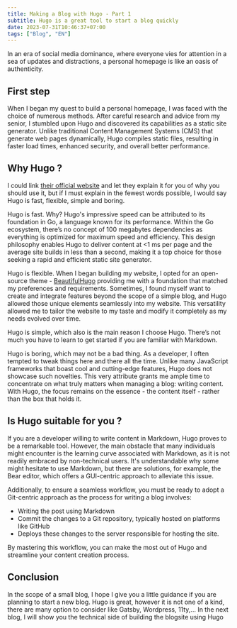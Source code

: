 ```yaml
---
title: Making a Blog with Hugo - Part 1
subtitle: Hugo is a great tool to start a blog quickly
date: 2023-07-31T10:46:37+07:00
tags: ["Blog", "EN"]
---
```


In an era of social media dominance, where everyone vies for attention in a sea of updates and distractions, a personal homepage is like an oasis of authenticity. 

<!--more-->

## First step

When I began my quest to build a personal homepage, I was faced with the choice of numerous methods. After careful research and advice from my senior, I stumbled upon Hugo and discovered its capabilities as a static site generator. Unlike traditional Content Management Systems (CMS) that generate web pages dynamically, Hugo compiles static files, resulting in faster load times, enhanced security, and overall better performance. 

## Why Hugo ?

I could link [their official website](https://gohugo.io/) and let they explain it for you of why you should use it, but if I must explain in the fewest words possible, I would say Hugo is fast, flexible, simple and boring.

Hugo is fast. Why? Hugo's impressive speed can be attributed to its foundation in Go, a language known for its performance. Within the Go ecosystem, there’s no concept of 100 megabytes dependencies as everything is optimized for maximum speed and efficiency. This design philosophy enables Hugo to deliver content at <1 ms per page and the average site builds in less than a second, making it a top choice for those seeking a rapid and efficient static site generator.

Hugo is flexible. When I began building my website, I opted for an open-source theme - [BeautifulHugo](https://themes.gohugo.io/themes/beautifulhugo/) providing me with a foundation that matched my preferences and requirements. Sometimes, I found myself want to create and integrate features beyond the scope of a simple blog, and Hugo allowed those unique elements seamlessly into my website. This versatility allowed me to tailor the website to my taste and modify it completely as my needs evolved over time. 

Hugo is simple, which also is the main reason I choose Hugo. There’s not much you have to learn to get started if you are familiar with Markdown.

Hugo is boring, which may not be a bad thing. As a developer, I often tempted to tweak things here and there all the time. Unlike many JavaScript frameworks that boast cool and cutting-edge features, Hugo does not showcase such novelties. This very attribute grants me ample time to concentrate on what truly matters when managing a blog: writing content. With Hugo, the focus remains on the essence - the content itself - rather than the box that holds it.

## Is Hugo suitable for you ?

If you are a developer willing to write content in Markdown, Hugo proves to be a remarkable tool. However, the main obstacle that many individuals might encounter is the learning curve associated with Markdown, as it is not readily embraced by non-technical users. It's understandable why some might hesitate to use Markdown, but there are solutions, for example, the Bear editor, which offers a GUI-centric approach to alleviate this issue.

Additionally, to ensure a seamless workflow, you must be ready to adopt a Git-centric approach as the process for writing a blog involves:

* Writing the post using Markdown
* Commit the changes to a Git repository, typically hosted on platforms like GitHub
* Deploys these changes to the server responsible for hosting the site.

By mastering this workflow, you can make the most out of Hugo and streamline your content creation process.

## Conclusion

In the scope of a small blog, I hope I give you a little guidance if you are planning to start a new blog. Hugo is great, however it is not one of a kind, there are many option to consider like Gatsby, Wordpress, 11ty,... In the next blog, I will show you the technical side of building the blogsite using Hugo
